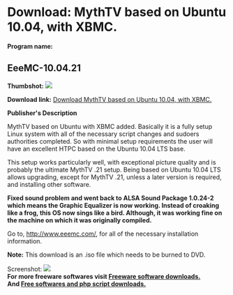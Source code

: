 # Download: MythTV based on Ubuntu 10.04, with XBMC.

**Program name:**

## EeeMC-10.04.21

  
**Thumbshot:** ![](http://www.freewarefiles.com/screenshot/eeemc10_md.jpg)   
  
**Download link:** [Download MythTV based on Ubuntu 10.04, with XBMC.](http://freesoftwares.boysofts.com/EeeMC-10_program_55505.html)  
  


**Publisher's Description**  
  


MythTV based on Ubuntu with XBMC added. Basically it is a fully setup Linux system with all of the necessary script changes and sudoers authorities completed. So with minimal setup requirements the user will have an excellent HTPC based on the Ubuntu 10.04 LTS base. 

This setup works particularly well, with exceptional picture quality and is probably the ultimate MythTV .21 setup. Being based on Ubuntu 10.04 LTS allows upgrading, except for MythTV .21, unless a later version is required, and installing other software.

**Fixed sound problem and went back to ALSA Sound Package 1.0.24-2 which means the Graphic Equalizer is now working. Instead of croaking like a frog, this OS now sings like a bird. Although, it was working fine on the machine on which it was originally compiled.**

Go to, <http://www.eeemc.com/>, for all of the necessary installation information.

**Note:** This download is an .iso file which needs to be burned to DVD.

  
  
Screenshot: ![](http://www.freewarefiles.com/screenshot/eeemc10.jpg)   
**For more freeware softwares visit [Freeware software downloads.](http://freesoftwares.boysofts.com/)**   
**And [Free softwares and php script downloads.](http://www.boysofts.com/)**
